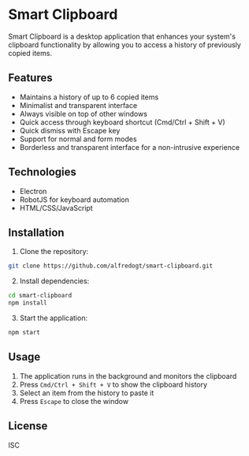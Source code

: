 # Smart Clipboard

Smart Clipboard is a desktop application that enhances your system's clipboard functionality by allowing you to access a history of previously copied items.

## Features

- Maintains a history of up to 6 copied items
- Minimalist and transparent interface
- Always visible on top of other windows
- Quick access through keyboard shortcut (Cmd/Ctrl + Shift + V)
- Quick dismiss with Escape key
- Support for normal and form modes
- Borderless and transparent interface for a non-intrusive experience

## Technologies

- Electron
- RobotJS for keyboard automation
- HTML/CSS/JavaScript

## Installation

1. Clone the repository:
```bash
git clone https://github.com/alfredogt/smart-clipboard.git
```

2. Install dependencies:
```bash
cd smart-clipboard
npm install
```

3. Start the application:
```bash
npm start
```

## Usage

1. The application runs in the background and monitors the clipboard
2. Press `Cmd/Ctrl + Shift + V` to show the clipboard history
3. Select an item from the history to paste it
4. Press `Escape` to close the window

## License

ISC
